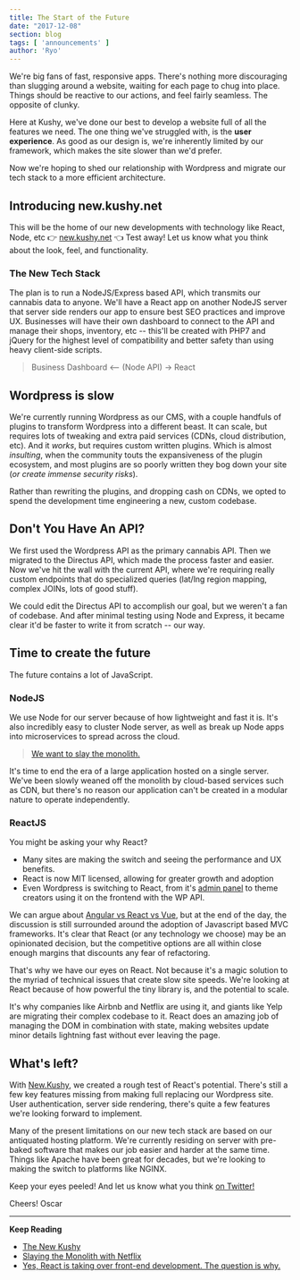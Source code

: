 ```yaml
---
title: The Start of the Future
date: "2017-12-08"
section: blog
tags: [ 'announcements' ]
author: 'Ryo'
---
```


We're big fans of fast, responsive apps. There's nothing more discouraging than slugging around a website, waiting for each page to chug into place. Things should be reactive to our actions, and feel fairly seamless. The opposite of clunky.

Here at Kushy, we've done our best to develop a website full of all the features we need. The one thing we've struggled with, is the **user experience**. As good as our design is, we're inherently limited by our framework, which makes the site slower than we'd prefer. 

Now we're hoping to shed our relationship with Wordpress and migrate our tech stack to a more efficient architecture.

## Introducing new.kushy.net

This will be the home of our new developments with technology like React, Node, etc 👉 [new.kushy.net](http://new.kushy.net) 👈 Test away! Let us know what you think about the look, feel, and functionality.

### The New Tech Stack

The plan is to run a NodeJS/Express based API, which transmits our cannabis data to anyone. We'll have a React app on another NodeJS server that server side renders our app to ensure best SEO practices and improve UX. Businesses will have their own dashboard to connect to the API and manage their shops, inventory, etc -- this'll be created with PHP7 and jQuery for the highest level of compatibility and better safety than using heavy client-side scripts.

> Business Dashboard <-- (Node API) -> React

## Wordpress is slow

We're currently running Wordpress as our CMS, with a couple handfuls of plugins to transform Wordpress into a different beast. It can scale, but requires lots of tweaking and extra paid services (CDNs, cloud distribution, etc). And it *works*, but requires custom written plugins. Which is almost *insulting*, when the community touts the expansiveness of the plugin ecosystem, and most plugins are so poorly written they bog down your site (*or create immense security risks*).

Rather than rewriting the plugins, and dropping cash on CDNs, we opted to spend the development time engineering a new, custom codebase.

## Don't You Have An API?

We first used the Wordpress API as the primary cannabis API. Then we migrated to the Directus API, which made the process faster and easier. Now we've hit the wall with the current API, where we're requiring really custom endpoints that do specialized queries (lat/lng region mapping, complex JOINs, lots of good stuff). 

We could edit the Directus API to accomplish our goal, but we weren't a fan of codebase. And after minimal testing using Node and Express, it became clear it'd be faster to write it from scratch -- our way.

## Time to create the future

The future contains a lot of JavaScript.

### NodeJS

We use Node for our server because of how lightweight and fast it is. It's also incredibly easy to cluster Node server, as well as break up Node apps into microservices to spread across the cloud. 

> [We want to slay the monolith.](https://www.linux.com/news/event/nodejs/2017/3/slaying-monoliths-netflix-nodejs) 

It's time to end the era of a large application hosted on a single server. We've been slowly weaned off the monolith by cloud-based services such as CDN, but there's no reason our application can't be created in a modular nature to operate independently.

### ReactJS

You might be asking your why React?

* Many sites are making the switch and seeing the performance and UX benefits.
* React is now MIT licensed, allowing for greater growth and adoption
* Even Wordpress is switching to React, from it's [admin panel](https://github.com/Automattic/wp-calypso) to theme creators using it on the frontend with the WP API.

We can argue about [Angular vs React vs Vue](https://medium.com/unicorn-supplies/angular-vs-react-vs-vue-a-2017-comparison-c5c52d620176), but at the end of the day, the discussion is still surrounded around the adoption of Javascript based MVC frameworks. It's clear that React (or any technology we choose) may be an opinionated decision, but the competitive options are all within close enough margins that discounts any fear of refactoring.

That's why we have our eyes on React. Not because it's a magic solution to the myriad of technical issues that create slow site speeds. We're looking at React because of how powerful the tiny library is, and the potential to scale.

It's why companies like Airbnb and Netflix are using it, and giants like Yelp are migrating their complex codebase to it. React does an amazing job of managing the DOM in combination with state, making websites update minor details lightning fast without ever leaving the page.

## What's left?

With [New.Kushy](http://new.kushy.net), we created a rough test of React's potential. There's still a few key features missing from making full replacing our Wordpress site. User authentication, server side rendering, there's quite a few features we're looking forward to implement.

Many of the present limitations on our new tech stack are based on our antiquated hosting platform. We're currently residing on server with pre-baked software that makes our job easier and harder at the same time. Things like Apache have been great for decades, but we're looking to making the switch to platforms like NGINX. 

Keep your eyes peeled! And let us know what you think [on Twitter!](http://twitter.com/kushyapp)

Cheers!
Oscar

***

**Keep Reading**
* [The New Kushy](http://new.kushy.net)
* [Slaying the Monolith with Netflix](https://www.linux.com/news/event/nodejs/2017/3/slaying-monoliths-netflix-nodejs)
* [Yes, React is taking over front-end development. The question is why.](https://medium.freecodecamp.org/yes-react-is-taking-over-front-end-development-the-question-is-why-40837af8ab76)